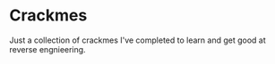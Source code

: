 # Crackmes

Just a collection of crackmes I've completed to learn and get good at reverse engnieering.
